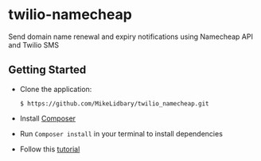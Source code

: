 # twilio-namecheap
Send domain name renewal and expiry notifications using Namecheap API and Twilio SMS

## Getting Started

* Clone the application:

      $ https://github.com/MikeLidbary/twilio_namecheap.git

- Install [Composer](https://getcomposer.org/doc/00-intro.md#installation-linux-unix-osx)

- Run ```Composer install``` in your terminal to install dependencies
- Follow this [tutorial](#)